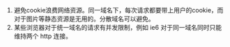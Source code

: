 1. 避免cookie浪费网络资源。同一域名下，每次请求都要带上用户的cookie，而对于图片等静态资源是无用的。分散域名可以避免。
2. 某些浏览器对于统一域名的请求有并发限制，例如 ie6 对于同一域名同时只能维持两个 http 连接。
